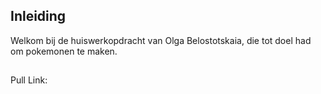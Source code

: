 ## Inleiding

Welkom bij de huiswerkopdracht van Olga Belostotskaia, die tot doel had om pokemonen te maken.

## 
Pull Link:
